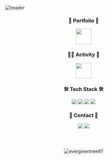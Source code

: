 ![header](https://capsule-render.vercel.app/api?type=slice&color=gradient&height=300&section=header&text=SangrokChoi&fontSize=80&fontColor=3C3A39)

<div align="center">

<h3>🌱 Portfolio 🌱</h3>

[<img src="https://user-images.githubusercontent.com/70064912/192103166-4a5a55a5-790f-41db-8cd4-7b1e62bfb08c.svg" width="50" height="50">](https://maroon-creator-b61.notion.site/fdd9b5cf9eb64e4d9e146d6ce56083a6)

<h3>🏃‍♀️ Activity 🏃‍</h3>

[<img src="https://user-images.githubusercontent.com/70064912/192104232-022954a2-4cc7-4fe8-861e-5a83a1a49e30.png" width="50" height="50">](http://teamnexters.com/)

<h3>🛠 Tech Stack 🛠</h3>
<img src="https://img.shields.io/badge/Jetpack Compose-4285F4?style=flat-square&logo=Jetpack Compose&logoColor=white&color=000000"/></a>
<img src="https://img.shields.io/badge/Android-11B48A?style=flat-square&logo=Android&logoColor=white&color=3DDC84"/></a>
<img src="https://img.shields.io/badge/Java-11B48A?style=flat-square&logo=Java&logoColor=white&color=007396"/></a>
<img src="https://img.shields.io/badge/Kotlin-11B48A?style=flat-square&logo=Kotlin&logoColor=white&color=7F52FF"/></a>
<h3>🤝 Contact 🤝</h4>
<a href = "https://www.instagram.com/evergreen_tree_97/">
<img src="https://img.shields.io/badge/Instagram-11B48A?style=flat-square&logo=Instagram&logoColor=white&color=E4405F&link=https://www.instagram.com/evergreen_tree_97/"/></a>
<a href = "https://velog.io/@evergreen_tree/">
<img src="https://img.shields.io/badge/Tech%20Blog-11B48A?style=flat-square&logo=Vimeo&logoColor=white&link=https://velog.io/@evergreen_tree/"/></a>

<br><br>

<img align="center" src="https://github-readme-stats.vercel.app/api?username=evergreentree97&show_icons=true&theme=gruvbox&locale=en" alt="evergreentree97" /></p>
</div>
